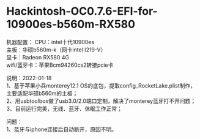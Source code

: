 # Hackintosh-OC0.7.6-EFI-for-10900es-b560m-RX580

机器配置：
CPU：intel十代10900es   
主板：华硕b560m-k（网卡intel I219-V）  
显卡：Radeon RX580 4G   
wifi/蓝牙卡：苹果Bcm94260cs2转接pcie卡   

说明：2022-01-18  
1、基于苹果小兵monterey12.1 OS的底包，提取config_RocketLake.plist制作，主要适配华硕b560m的主板；  
2、用usbtoolbox做了usb3.0/2.0端口定制，解决了monterey蓝牙打不开问题；  
3、目前运行完美，无线、蓝牙、休眠工作正常；  
  
问题：  
1、蓝牙与iphone连接后自动断开，原因不明。
